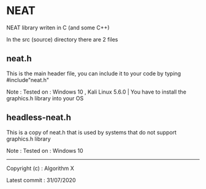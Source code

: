 # NEAT
NEAT library writen in C (and some C++)

In the src (source) directory there are 2 files
	
## neat.h

This is the main header file, you can include it to your code by typing #include"neat.h"

Note : Tested on : Windows 10 , Kali Linux 5.6.0 | You have to install the graphics.h library into your OS

## headless-neat.h

This is a copy of neat.h that is used by systems that do not support graphics.h library

Note : Tested on : Windows 10

-------------------------------------------------------------

Copyright (c) : Algorithm X

Latest commit : 31/07/2020
